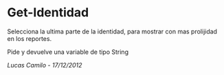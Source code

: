 # Get-Identidad

Selecciona la ultima parte de la identidad, para mostrar con mas prolijidad en los reportes.

Pide y devuelve una variable de tipo String

*Lucas Camilo - 17/12/2012*
